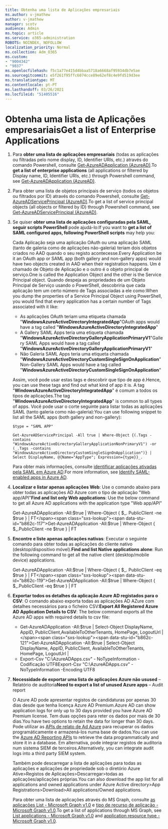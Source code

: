 ```yaml
---
title: Obtenha uma lista de Aplicações empresariais
ms.author: v-jmathew
author: v-jmathew
manager: scotv
audience: Admin
ms.topic: article
ms.service: o365-administration
ROBOTS: NOINDEX, NOFOLLOW
localization_priority: Normal
ms.collection: Adm_O365
ms.custom:
- "9004342"
- "9837"
ms.openlocfilehash: f5c1a77e415d4bbaa5718a6668af95934db7e5ae
ms.sourcegitcommit: e5f261f95ffc6074cce89e62ef8c4e9fd519d3ee
ms.translationtype: MT
ms.contentlocale: pt-PT
ms.lasthandoff: 03/26/2021
ms.locfileid: "51405516"
---
```

# <a name="get-a-list-of-enterprise-applications"></a><span data-ttu-id="b862c-102">Obtenha uma lista de Aplicações empresariais</span><span class="sxs-lookup"><span data-stu-id="b862c-102">Get a list of Enterprise Applications</span></span>

1. <span data-ttu-id="b862c-103">Para **obter uma lista de aplicações empresariais** (todas as aplicações ou filtradas pelo nome display, ID, Identifier URIs, etc.) através do comando Powershell, consulte [Get-AzureADApplication (AzureAD)](https://docs.microsoft.com/powershell/module/azuread/get-azureadapplication).</span><span class="sxs-lookup"><span data-stu-id="b862c-103">To **get a list of enterprise applications** (all applications or filtered by Display name, ID, Identifier URIs, etc.) through Powershell command, see [Get-AzureADApplication (AzureAD)](https://docs.microsoft.com/powershell/module/azuread/get-azureadapplication).</span></span>
2. <span data-ttu-id="b862c-104">Para obter uma lista de objetos principais de serviço (todos os objetos ou filtrados por ID) através do comando Powershell, consulte [Get-AzureADServicePrincipal (AzureAD)](https://docs.microsoft.com/powershell/module/azuread/get-azureadserviceprincipal).</span><span class="sxs-lookup"><span data-stu-id="b862c-104">To get a list of service principal objects (all objects or filtered by ID) through Powershell command, see [Get-AzureADServicePrincipal (AzureAD)](https://docs.microsoft.com/powershell/module/azuread/get-azureadserviceprincipal).</span></span>
3. <span data-ttu-id="b862c-105">Se quiser **obter uma lista de aplicações configuradas pela SAML, seguir scripts PowerShell** pode ajudá-lo:</span><span class="sxs-lookup"><span data-stu-id="b862c-105">If you want to **get a list of SAML configured apps, following PowerShell scripts** may help you:</span></span>

    <span data-ttu-id="b862c-106">Cada Aplicação seja uma aplicação OAuth ou uma aplicação SAML (tanto de galeria como de aplicações não-galeria) teriam dois objetos criados no AAD quando o seu registo acontecesse.</span><span class="sxs-lookup"><span data-stu-id="b862c-106">Every Application be it an OAuth app or SAML app (both gallery and non-gallery apps) would have two objects created in AAD when their registration happens.</span></span> <span data-ttu-id="b862c-107">Um é chamado de Objeto de Aplicação e o outro é o objeto principal de serviço.</span><span class="sxs-lookup"><span data-stu-id="b862c-107">One is called the Application Object and the other is the Service Principal object.</span></span> <span data-ttu-id="b862c-108">Quando despeja as propriedades de um Objeto Principal de Serviço usando o PowerShell, descobriria que cada aplicação tem um certo número de Tags associadas a ele como:</span><span class="sxs-lookup"><span data-stu-id="b862c-108">When you dump the properties of a Service Principal Object using PowerShell, you would find that every application has a certain number of Tags associated with it like:</span></span>

    - <span data-ttu-id="b862c-109">As aplicações OAuth teriam uma etiqueta chamada "**WindowsAzureActiveDirectoryIntegratedApp**"</span><span class="sxs-lookup"><span data-stu-id="b862c-109">OAuth apps would have a tag called "**WindowsAzureActiveDirectoryIntegratedApp**"</span></span>
    - <span data-ttu-id="b862c-110">A Gallery SAML Apps teria uma etiqueta chamada "**WindowsAzureActiveDirectoryGalleryApplicationPrimaryV1**"</span><span class="sxs-lookup"><span data-stu-id="b862c-110">Gallery SAML Apps would have a tag called "**WindowsAzureActiveDirectoryGalleryApplicationPrimaryV1**"</span></span>
    - <span data-ttu-id="b862c-111">Não Galeria SAML Apps teria uma etiqueta chamada "**WindowsAzureActiveDirectoryCustomSingleSignOnApplication**"</span><span class="sxs-lookup"><span data-stu-id="b862c-111">Non-Gallery SAML Apps would have a tag called "**WindowsAzureActiveDirectoryCustomSingleSignOnApplication**"</span></span>

    <span data-ttu-id="b862c-112">Assim, você pode usar estas tags e descobrir que tipo de app é.</span><span class="sxs-lookup"><span data-stu-id="b862c-112">Hence, you can use these tags and find out what kind of app it is.</span></span> <span data-ttu-id="b862c-113">A tag "**WindowsAzureActiveDirectoryIntegratedApp**" é comum a todos os tipos de aplicações.</span><span class="sxs-lookup"><span data-stu-id="b862c-113">The tag "**WindowsAzureActiveDirectoryIntegratedApp**" is common to all types of apps.</span></span> <span data-ttu-id="b862c-114">Você pode usar o corte seguinte para listar todas as aplicações SAML (tanto galeria como não-galeria):</span><span class="sxs-lookup"><span data-stu-id="b862c-114">You can use following snippet to list all the SAML apps (both gallery and non-gallery):</span></span>

    `$type = "SAML APP"`

    `Get-AzureADServicePrincipal -All true | Where-Object {(.Tags -contains "WindowsAzureActiveDirectoryGalleryApplicationNonPrimaryV1") -or (_.Tags -contains "WindowsAzureActiveDirectoryCustomSingleSignOnApplication")} | Select DisplayName, @{Name="AppType"; Expression={type}}_.`

    <span data-ttu-id="b862c-115">Para obter mais informações, consulte [identificar aplicações ativadas pela SAML em Azure AD](https://docs.microsoft.com/answers/questions/24259/identify-saml-enabled-apps-in-azure-ad.html).</span><span class="sxs-lookup"><span data-stu-id="b862c-115">For more information, see [Identify SAML-enabled apps in Azure AD](https://docs.microsoft.com/answers/questions/24259/identify-saml-enabled-apps-in-azure-ad.html).</span></span>

4. <span data-ttu-id="b862c-116">**Localizar e listar apenas aplicações Web**: Use o comando abaixo para obter todas as aplicações AD Azure com o tipo de aplicação "Web app/API"</span><span class="sxs-lookup"><span data-stu-id="b862c-116">**Find and list only Web applications**: Use the below command to get all Azure AD applications with the application type "Web app/API"</span></span>

    <span data-ttu-id="b862c-117">Get-AzureADApplication -All:$true | Where-Object { $_. PublicClient -ne $true } | FT</span><span class="sxs-lookup"><span data-stu-id="b862c-117">Get-AzureADApplication -All:$true | Where-Object { $_.PublicClient -ne $true } | FT</span></span>
5. <span data-ttu-id="b862c-118">**Encontre e liste apenas aplicações nativas**: Executar o seguinte comando para obter todas as aplicações do cliente nativo (desktop/dispositivo móvel).</span><span class="sxs-lookup"><span data-stu-id="b862c-118">**Find and list Native applications alone**: Run the following command to get all the native client (desktop/mobile device) applications.</span></span>

    <span data-ttu-id="b862c-119">Get-AzureADApplication -All:$true | Where-Object { $_. PublicClient -eq $true } | FT</span><span class="sxs-lookup"><span data-stu-id="b862c-119">Get-AzureADApplication -All:$true | Where-Object { $_.PublicClient -eq $true } | FT</span></span>
6. <span data-ttu-id="b862c-120">**Exportar todos os detalhes da aplicação Azure AD registados para o CSV**: O comando abaixo exporta todas as aplicações AD AZure com detalhes necessários para o ficheiro CSV:</span><span class="sxs-lookup"><span data-stu-id="b862c-120">**Export All Registered Azure AD Application Details to CSV**: The below command exports all the Azure AD apps with required details to csv file:</span></span>

    - <span data-ttu-id="b862c-121">Get-AzureADApplication -All:$true | Select-Object DisplayName, AppID, PublicClient,AvailableToOtherTenants, HomePage, LogoutUrl |</span><span class="sxs-lookup"><span data-stu-id="b862c-121">Get-AzureADApplication -All:$true | Select-Object DisplayName, AppID, PublicClient, AvailableToOtherTenants, HomePage, LogoutUrl |</span></span>
    - <span data-ttu-id="b862c-122">Export-Csv "C:\AzureADApps.csv" - NoTypeInformation -Codificação UTF8</span><span class="sxs-lookup"><span data-stu-id="b862c-122">Export-Csv "C:\AzureADApps.csv" -NoTypeInformation -Encoding UTF8</span></span>

7. <span data-ttu-id="b862c-123">**Necessidade de exportar uma lista de aplicações Azure não usused** – Relatório de auditoria</span><span class="sxs-lookup"><span data-stu-id="b862c-123">**Need to export a list of unused Azure apps** – Audit report</span></span>

    <span data-ttu-id="b862c-124">O Azure AD pode apresentar registos de candidaturas por apenas 30 dias desde que tenha licença Azure AD Premium.</span><span class="sxs-lookup"><span data-stu-id="b862c-124">Azure AD can show application logs for only up to 30 days provided you have Azure AD Premium license.</span></span>
    <span data-ttu-id="b862c-125">Tem duas opções para reter os dados por mais de 30 dias.</span><span class="sxs-lookup"><span data-stu-id="b862c-125">You have two options to retain the data for longer than 30 days.</span></span> <span data-ttu-id="b862c-126">Pode utilizar as [APIs de relato de Ad Azure](https://docs.microsoft.com/azure/active-directory/reports-monitoring/concept-reporting-api) para recuperar os dados programáticamente e armazená-los numa base de dados.</span><span class="sxs-lookup"><span data-stu-id="b862c-126">You can use the [Azure AD Reporting APIs](https://docs.microsoft.com/azure/active-directory/reports-monitoring/concept-reporting-api) to retrieve the data programmatically and store it in a database.</span></span> <span data-ttu-id="b862c-127">Em alternativa, pode integrar registos de auditoria num sistema SIEM de terceiros.</span><span class="sxs-lookup"><span data-stu-id="b862c-127">Alternatively, you can integrate audit logs into a third party SIEM system.</span></span>

    <span data-ttu-id="b862c-128">Também pode descarregar a lista de aplicações para todas as aplicações e aplicações de propriedade sob o diretório Azure Ative>Registos de Aplicações>Descarregar>todas as aplicações/aplicações próprias.</span><span class="sxs-lookup"><span data-stu-id="b862c-128">You can also download the app list for all applications and owned applications under Azure Active directory>App Registrations>Download>All applications/Owned applications.</span></span>

    <span data-ttu-id="b862c-129">Para obter uma lista de aplicações através do MS Graph, consulte [as aplicações List - Microsoft Graph v1.0](https://docs.microsoft.com/graph/api/application-list) e [tipo de recurso de aplicação - Microsoft Graph v1.0](https://docs.microsoft.com/graph/api/resources/application).</span><span class="sxs-lookup"><span data-stu-id="b862c-129">To get a list of applications through MS Graph, see [List applications - Microsoft Graph v1.0](https://docs.microsoft.com/graph/api/application-list) and [application resource type - Microsoft Graph v1.0](https://docs.microsoft.com/graph/api/resources/application).</span></span>
